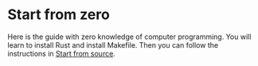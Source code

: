 # Start from zero
Here is the guide with zero knowledge of computer programming.
You will learn to install Rust and install Makefile.
Then you can follow the instructions in [Start from source](../quick_start.md).
